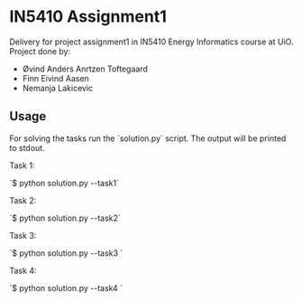 # IN5410 Assignment1

Delivery for project assignment1 in IN5410 Energy Informatics course at UiO.
Project done by:
- Øvind Anders Anrtzen Toftegaard
- Finn Eivind Aasen
- Nemanja Lakicevic

## Usage

For solving the tasks run the ´solution.py´ script. The output will be printed to stdout.

Task 1:

´$ python solution.py --task1´

Task 2:

´$ python solution.py --task2´

Task 3:

´$ python solution.py --task3 <number-of-houses>´

Task 4:

´$ python solution.py --task4 <hourly-peak-load>´
